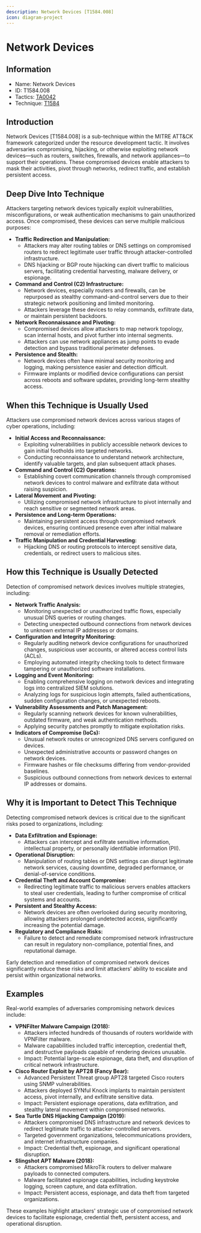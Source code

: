 ```yaml
---
description: Network Devices [T1584.008]
icon: diagram-project
---
```


# Network Devices

## Information

- Name: Network Devices
- ID: T1584.008
- Tactics: [TA0042](../TA0042/TA0042.md)
- Technique: [T1584](T1584.md)

## Introduction

Network Devices \[T1584.008] is a sub-technique within the MITRE ATT\&CK framework categorized under the resource development tactic. It involves adversaries compromising, hijacking, or otherwise exploiting network devices—such as routers, switches, firewalls, and network appliances—to support their operations. These compromised devices enable attackers to mask their activities, pivot through networks, redirect traffic, and establish persistent access.

## Deep Dive Into Technique

Attackers targeting network devices typically exploit vulnerabilities, misconfigurations, or weak authentication mechanisms to gain unauthorized access. Once compromised, these devices can serve multiple malicious purposes:

- **Traffic Redirection and Manipulation:**
  - Attackers may alter routing tables or DNS settings on compromised routers to redirect legitimate user traffic through attacker-controlled infrastructure.
  - DNS hijacking or BGP route hijacking can divert traffic to malicious servers, facilitating credential harvesting, malware delivery, or espionage.
- **Command and Control (C2) Infrastructure:**
  - Network devices, especially routers and firewalls, can be repurposed as stealthy command-and-control servers due to their strategic network positioning and limited monitoring.
  - Attackers leverage these devices to relay commands, exfiltrate data, or maintain persistent backdoors.
- **Network Reconnaissance and Pivoting:**
  - Compromised devices allow attackers to map network topology, scan internal hosts, and pivot further into internal segments.
  - Attackers can use network appliances as jump points to evade detection and bypass traditional perimeter defenses.
- **Persistence and Stealth:**
  - Network devices often have minimal security monitoring and logging, making persistence easier and detection difficult.
  - Firmware implants or modified device configurations can persist across reboots and software updates, providing long-term stealthy access.

## When this Technique is Usually Used

Attackers use compromised network devices across various stages of cyber operations, including:

- **Initial Access and Reconnaissance:**
  - Exploiting vulnerabilities in publicly accessible network devices to gain initial footholds into targeted networks.
  - Conducting reconnaissance to understand network architecture, identify valuable targets, and plan subsequent attack phases.
- **Command and Control (C2) Operations:**
  - Establishing covert communication channels through compromised network devices to control malware and exfiltrate data without raising suspicion.
- **Lateral Movement and Pivoting:**
  - Utilizing compromised network infrastructure to pivot internally and reach sensitive or segmented network areas.
- **Persistence and Long-term Operations:**
  - Maintaining persistent access through compromised network devices, ensuring continued presence even after initial malware removal or remediation efforts.
- **Traffic Manipulation and Credential Harvesting:**
  - Hijacking DNS or routing protocols to intercept sensitive data, credentials, or redirect users to malicious sites.

## How this Technique is Usually Detected

Detection of compromised network devices involves multiple strategies, including:

- **Network Traffic Analysis:**
  - Monitoring unexpected or unauthorized traffic flows, especially unusual DNS queries or routing changes.
  - Detecting unexpected outbound connections from network devices to unknown external IP addresses or domains.
- **Configuration and Integrity Monitoring:**
  - Regularly auditing network device configurations for unauthorized changes, suspicious user accounts, or altered access control lists (ACLs).
  - Employing automated integrity checking tools to detect firmware tampering or unauthorized software installations.
- **Logging and Event Monitoring:**
  - Enabling comprehensive logging on network devices and integrating logs into centralized SIEM solutions.
  - Analyzing logs for suspicious login attempts, failed authentications, sudden configuration changes, or unexpected reboots.
- **Vulnerability Assessments and Patch Management:**
  - Regularly scanning network devices for known vulnerabilities, outdated firmware, and weak authentication methods.
  - Applying security patches promptly to mitigate exploitation risks.
- **Indicators of Compromise (IoCs):**
  - Unusual network routes or unrecognized DNS servers configured on devices.
  - Unexpected administrative accounts or password changes on network devices.
  - Firmware hashes or file checksums differing from vendor-provided baselines.
  - Suspicious outbound connections from network devices to external IP addresses or domains.

## Why it is Important to Detect This Technique

Detecting compromised network devices is critical due to the significant risks posed to organizations, including:

- **Data Exfiltration and Espionage:**
  - Attackers can intercept and exfiltrate sensitive information, intellectual property, or personally identifiable information (PII).
- **Operational Disruption:**
  - Manipulation of routing tables or DNS settings can disrupt legitimate network services, causing downtime, degraded performance, or denial-of-service conditions.
- **Credential Theft and Account Compromise:**
  - Redirecting legitimate traffic to malicious servers enables attackers to steal user credentials, leading to further compromise of critical systems and accounts.
- **Persistent and Stealthy Access:**
  - Network devices are often overlooked during security monitoring, allowing attackers prolonged undetected access, significantly increasing the potential damage.
- **Regulatory and Compliance Risks:**
  - Failure to detect and remediate compromised network infrastructure can result in regulatory non-compliance, potential fines, and reputational damage.

Early detection and remediation of compromised network devices significantly reduce these risks and limit attackers' ability to escalate and persist within organizational networks.

## Examples

Real-world examples of adversaries compromising network devices include:

- **VPNFilter Malware Campaign (2018):**
  - Attackers infected hundreds of thousands of routers worldwide with VPNFilter malware.
  - Malware capabilities included traffic interception, credential theft, and destructive payloads capable of rendering devices unusable.
  - Impact: Potential large-scale espionage, data theft, and disruption of critical network infrastructure.
- **Cisco Router Exploit by APT28 (Fancy Bear):**
  - Advanced Persistent Threat group APT28 targeted Cisco routers using SNMP vulnerabilities.
  - Attackers deployed SYNful Knock implants to maintain persistent access, pivot internally, and exfiltrate sensitive data.
  - Impact: Persistent espionage operations, data exfiltration, and stealthy lateral movement within compromised networks.
- **Sea Turtle DNS Hijacking Campaign (2019):**
  - Attackers compromised DNS infrastructure and network devices to redirect legitimate traffic to attacker-controlled servers.
  - Targeted government organizations, telecommunications providers, and internet infrastructure companies.
  - Impact: Credential theft, espionage, and significant operational disruption.
- **Slingshot APT Malware (2018):**
  - Attackers compromised MikroTik routers to deliver malware payloads to connected computers.
  - Malware facilitated espionage capabilities, including keystroke logging, screen capture, and data exfiltration.
  - Impact: Persistent access, espionage, and data theft from targeted organizations.

These examples highlight attackers' strategic use of compromised network devices to facilitate espionage, credential theft, persistent access, and operational disruption.
